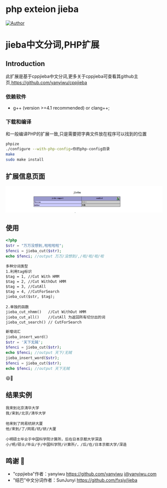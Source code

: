 php exteion jieba 
=================

[![Author](https://img.shields.io/badge/author-@年嵩-blue.svg?style=flat)](https://github.com/HughNian/php_jieba_ext) 

jieba中文分词,PHP扩展
=====================

## Introduction
此扩展是基于cppjieba中文分词,更多关于cppjieba可查看其github主页,https://github.com/yanyiwu/cppjieba

### 依赖软件
* g++ (version >=4.1 recommended) or clang++;

### 下载和编译

和一般编译PHP的扩展一致,只是需要把字典文件放在程序可以找到的位置

```sh
phpize
./configure --with-php-config=你的php-config目录
make
sudo make install
```

## 扩展信息页面
![phpinfo](https://raw.githubusercontent.com/HughNian/php_jieba_ext/master/jieba.png)

## 使用
```php
<?php
$str = "万万没想到,啦啦啦啦";
$fenci = jieba_cut($str);
echo $fenci; //output 万万/没想到/,/啦/啦/啦/啦
```
```
多种分词类型
1.利用tag标识
$tag = 1, //Cut With HMM
$tag = 2, //Cut WithOut HMM
$tag = 3, //CutAll
$tag = 4, //CutForSearch
jieba_cut($str, $tag);

2.单独的函数
jieba_cut_nhmm()   //Cut WithOut HMM
jieba_cut_all()    //CutAll 为返回所有切分出的词
jieba_cut_search() // CutForSearch
```
```php
新增词汇
jieba_insert_word()
$str = '天下无贼';
$fenci = jieba_cut($str);
echo $fenci; //output 天下/无贼
jieba_insert_word($str);
$fenci = jieba_cut($str);
echo $fenci; //output 天下无贼
```
:smile::clap:
## 结果实例
```
我来到北京清华大学
我/来到/北京/清华大学

他来到了网易杭研大厦
他/来到/了/网易/杭/研/大厦

小明硕士毕业于中国科学院计算所，后在日本京都大学深造
小/明/硕士/毕业/于/中国科学院/计算所/，/后/在/日本京都大学/深造
```

## 鸣谢 :beers:
* "cppjieba"作者：yanyiwu https://github.com/yanyiwu i@yanyiwu.com
* "结巴"中文分词作者：SunJunyi https://github.com/fxsjy/jieba
